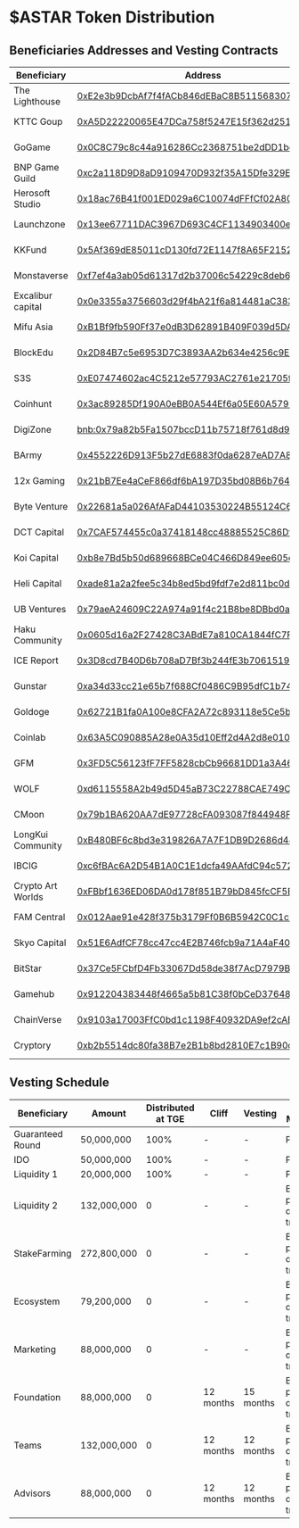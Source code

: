 # $ASTAR Token Distribution

## Beneficiaries Addresses and Vesting Contracts
Beneficiary | Address | Contract
-|-|-
The Lighthouse|[0xE2e3b9DcbAf7f4fACb846dEBaC8B5115683075cC](https://bscscan.com/address/0xE2e3b9DcbAf7f4fACb846dEBaC8B5115683075cC)|[Guaranteed Round](https://bscscan.com/address/0x3E1B442Ef98bCB5afaF68C37D78aA78747442BAA)
KTTC Goup|[0xA5D22220065E47DCa758f5247E15f362d2519cd2](https://bscscan.com/address/0xA5D22220065E47DCa758f5247E15f362d2519cd2)|[Guaranteed Round](https://bscscan.com/address/0x3E1B442Ef98bCB5afaF68C37D78aA78747442BAA)
GoGame|[0x0C8C79c8c44a916286Cc2368751be2dDD1bd09cE](https://bscscan.com/address/0x0C8C79c8c44a916286Cc2368751be2dDD1bd09cE)|[Guaranteed Round](https://bscscan.com/address/0x3E1B442Ef98bCB5afaF68C37D78aA78747442BAA)
BNP Game Guild|[0xc2a118D9D8aD9109470D932f35A15Dfe329Ef635](https://bscscan.com/address/0xc2a118D9D8aD9109470D932f35A15Dfe329Ef635)|[Guaranteed Round](https://bscscan.com/address/0x3E1B442Ef98bCB5afaF68C37D78aA78747442BAA)
Herosoft Studio|[0x18ac76B41f001ED029a6C10074dFFfCf02A80a6E](https://bscscan.com/address/0x18ac76B41f001ED029a6C10074dFFfCf02A80a6E)|[Guaranteed Round](https://bscscan.com/address/0x3E1B442Ef98bCB5afaF68C37D78aA78747442BAA)
Launchzone|[0x13ee67711DAC3967D693C4CF1134903400e7eDeE](https://bscscan.com/address/0x13ee67711DAC3967D693C4CF1134903400e7eDeE)|[Guaranteed Round](https://bscscan.com/address/0x3E1B442Ef98bCB5afaF68C37D78aA78747442BAA)
KKFund|[0x5Af369dE85011cD130fd72E1147f8A65F2152792](https://bscscan.com/address/0x5Af369dE85011cD130fd72E1147f8A65F2152792)|[Guaranteed Round](https://bscscan.com/address/0x3E1B442Ef98bCB5afaF68C37D78aA78747442BAA)
Monstaverse|[0xf7ef4a3ab05d61317d2b37006c54229c8deb6b77](https://bscscan.com/address/0xf7ef4a3ab05d61317d2b37006c54229c8deb6b77)|[Guaranteed Round](https://bscscan.com/address/0x3E1B442Ef98bCB5afaF68C37D78aA78747442BAA)
Excalibur capital|[0x0e3355a3756603d29f4bA21f6a814481aC3838d2](https://bscscan.com/address/0x0e3355a3756603d29f4bA21f6a814481aC3838d2)|[Guaranteed Round](https://bscscan.com/address/0x3E1B442Ef98bCB5afaF68C37D78aA78747442BAA)
Mifu Asia|[0xB1Bf9fb590Ff37e0dB3D62891B409F039d5DA1Af](https://bscscan.com/address/0xB1Bf9fb590Ff37e0dB3D62891B409F039d5DA1Af)|[Guaranteed Round](https://bscscan.com/address/0x3E1B442Ef98bCB5afaF68C37D78aA78747442BAA)
BlockEdu|[0x2D84B7c5e6953D7C3893AA2b634e4256c9E59E69](https://bscscan.com/address/0x2D84B7c5e6953D7C3893AA2b634e4256c9E59E69)|[Guaranteed Round](https://bscscan.com/address/0x3E1B442Ef98bCB5afaF68C37D78aA78747442BAA)
S3S|[0xE07474602ac4C5212e57793AC2761e21705fa7b4](https://bscscan.com/address/0xE07474602ac4C5212e57793AC2761e21705fa7b4)|[Guaranteed Round](https://bscscan.com/address/0x3E1B442Ef98bCB5afaF68C37D78aA78747442BAA)
Coinhunt|[0x3ac89285Df190A0eBB0A544Ef6a05E60A57919E8](https://bscscan.com/address/0x3ac89285Df190A0eBB0A544Ef6a05E60A57919E8)|[Guaranteed Round](https://bscscan.com/address/0x3E1B442Ef98bCB5afaF68C37D78aA78747442BAA)
DigiZone|[bnb:0x79a82b5Fa1507bccD11b75718f761d8d9963a3E3](https://bscscan.com/address/bnb:0x79a82b5Fa1507bccD11b75718f761d8d9963a3E3)|[Guaranteed Round](https://bscscan.com/address/0x3E1B442Ef98bCB5afaF68C37D78aA78747442BAA)
BArmy|[0x4552226D913F5b27dE6883f0da6287eAD7A8E32d](https://bscscan.com/address/0x4552226D913F5b27dE6883f0da6287eAD7A8E32d)|[Guaranteed Round](https://bscscan.com/address/0x3E1B442Ef98bCB5afaF68C37D78aA78747442BAA)
12x Gaming|[0x21bB7Ee4aCeF866df6bA197D35bd08B6b764152a](https://bscscan.com/address/0x21bB7Ee4aCeF866df6bA197D35bd08B6b764152a)|[Guaranteed Round](https://bscscan.com/address/0x3E1B442Ef98bCB5afaF68C37D78aA78747442BAA)
Byte Venture|[0x22681a5a026AfAFaD44103530224B55124C6a650](https://bscscan.com/address/0x22681a5a026AfAFaD44103530224B55124C6a650)|[Guaranteed Round](https://bscscan.com/address/0x3E1B442Ef98bCB5afaF68C37D78aA78747442BAA)
DCT Capital|[0x7CAF574455c0a37418148cc48885525C86Df090d](https://bscscan.com/address/0x7CAF574455c0a37418148cc48885525C86Df090d)|[Guaranteed Round](https://bscscan.com/address/0x3E1B442Ef98bCB5afaF68C37D78aA78747442BAA)
Koi Capital|[0xb8e7Bd5b50d689668BCe04C466D849ee605e285B](https://bscscan.com/address/0xb8e7Bd5b50d689668BCe04C466D849ee605e285B)|[Guaranteed Round](https://bscscan.com/address/0x3E1B442Ef98bCB5afaF68C37D78aA78747442BAA)
Heli Capital|[0xade81a2a2fee5c34b8ed5bd9fdf7e2d811bc0dc0](https://bscscan.com/address/0xade81a2a2fee5c34b8ed5bd9fdf7e2d811bc0dc0)|[Guaranteed Round](https://bscscan.com/address/0x3E1B442Ef98bCB5afaF68C37D78aA78747442BAA)
UB Ventures|[0x79aeA24609C22A974a91f4c21B8be8DBbd0a83A5](https://bscscan.com/address/0x79aeA24609C22A974a91f4c21B8be8DBbd0a83A5)|[Guaranteed Round](https://bscscan.com/address/0x3E1B442Ef98bCB5afaF68C37D78aA78747442BAA)
Haku Community|[0x0605d16a2F27428C3ABdE7a810CA1844fC7F520c](https://bscscan.com/address/0x0605d16a2F27428C3ABdE7a810CA1844fC7F520c)|[Guaranteed Round](https://bscscan.com/address/0x3E1B442Ef98bCB5afaF68C37D78aA78747442BAA)
ICE Report|[0x3D8cd7B40D6b708aD7Bf3b244fE3b7061519d1B4](https://bscscan.com/address/0x3D8cd7B40D6b708aD7Bf3b244fE3b7061519d1B4)|[Guaranteed Round](https://bscscan.com/address/0x3E1B442Ef98bCB5afaF68C37D78aA78747442BAA)
Gunstar|[0xa34d33cc21e65b7f688Cf0486C9B95dfC1b74538](https://bscscan.com/address/0xa34d33cc21e65b7f688Cf0486C9B95dfC1b74538)|[Guaranteed Round](https://bscscan.com/address/0x3E1B442Ef98bCB5afaF68C37D78aA78747442BAA)
Goldoge|[0x62721B1fa0A100e8CFA2A72c893118e5Ce5b2D09](https://bscscan.com/address/0x62721B1fa0A100e8CFA2A72c893118e5Ce5b2D09)|[Guaranteed Round](https://bscscan.com/address/0x3E1B442Ef98bCB5afaF68C37D78aA78747442BAA)
Coinlab|[0x63A5C090885A28e0A35d10Eff2d4A2d8e01033d4](https://bscscan.com/address/0x63A5C090885A28e0A35d10Eff2d4A2d8e01033d4)|[Guaranteed Round](https://bscscan.com/address/0x3E1B442Ef98bCB5afaF68C37D78aA78747442BAA)
GFM|[0x3FD5C56123fF7FF5828cbCb96681DD1a3A46C9F5](https://bscscan.com/address/0x3FD5C56123fF7FF5828cbCb96681DD1a3A46C9F5)|[Guaranteed Round](https://bscscan.com/address/0x3E1B442Ef98bCB5afaF68C37D78aA78747442BAA)
WOLF|[0xd6115558A2b49d5D45aB73C22788CAE749C7F0E6](https://bscscan.com/address/0xd6115558A2b49d5D45aB73C22788CAE749C7F0E6)|[Guaranteed Round](https://bscscan.com/address/0x3E1B442Ef98bCB5afaF68C37D78aA78747442BAA)
CMoon|[0x79b1BA620AA7dE97728cFA093087f844948F24C9](https://bscscan.com/address/0x79b1BA620AA7dE97728cFA093087f844948F24C9)|[Guaranteed Round](https://bscscan.com/address/0x3E1B442Ef98bCB5afaF68C37D78aA78747442BAA)
LongKui Community|[0xB480BF6c8bd3e319826A7A7F1DB9D2686d44518B](https://bscscan.com/address/0xB480BF6c8bd3e319826A7A7F1DB9D2686d44518B)|[Guaranteed Round](https://bscscan.com/address/0x3E1B442Ef98bCB5afaF68C37D78aA78747442BAA)
IBCIG|[0xc6fBAc6A2D54B1A0C1E1dcfa49AAfdC94c572DA8](https://bscscan.com/address/0xc6fBAc6A2D54B1A0C1E1dcfa49AAfdC94c572DA8)|[Guaranteed Round](https://bscscan.com/address/0x3E1B442Ef98bCB5afaF68C37D78aA78747442BAA)
Crypto Art Worlds|[0xFBbf1636ED06DA0d178f851B79bD845fcCF5E780](https://bscscan.com/address/0xFBbf1636ED06DA0d178f851B79bD845fcCF5E780)|[Guaranteed Round](https://bscscan.com/address/0x3E1B442Ef98bCB5afaF68C37D78aA78747442BAA)
FAM Central|[0x012Aae91e428f375b3179Ff0B6B5942C0C1c1566](https://bscscan.com/address/0x012Aae91e428f375b3179Ff0B6B5942C0C1c1566)|[Guaranteed Round](https://bscscan.com/address/0x3E1B442Ef98bCB5afaF68C37D78aA78747442BAA)
Skyo Capital|[0x51E6AdfCF78cc47cc4E2B746fcb9a71A4aF401A6](https://bscscan.com/address/0x51E6AdfCF78cc47cc4E2B746fcb9a71A4aF401A6)|[Guaranteed Round](https://bscscan.com/address/0x3E1B442Ef98bCB5afaF68C37D78aA78747442BAA)
BitStar|[0x37Ce5FCbfD4Fb33067Dd58de38f7AcD7979B5183](https://bscscan.com/address/0x37Ce5FCbfD4Fb33067Dd58de38f7AcD7979B5183)|[Guaranteed Round](https://bscscan.com/address/0x3E1B442Ef98bCB5afaF68C37D78aA78747442BAA)
Gamehub|[0x912204383448f4665a5b81C38f0bCeD376486A21](https://bscscan.com/address/0x912204383448f4665a5b81C38f0bCeD376486A21)|[Guaranteed Round](https://bscscan.com/address/0x3E1B442Ef98bCB5afaF68C37D78aA78747442BAA)
ChainVerse|[0x9103a17003FfC0bd1c1198F40932DA9ef2cABcC7](https://bscscan.com/address/0x9103a17003FfC0bd1c1198F40932DA9ef2cABcC7)|[Guaranteed Round](https://bscscan.com/address/0x3E1B442Ef98bCB5afaF68C37D78aA78747442BAA)
Cryptory|[0xb2b5514dc80fa38B7e2B1b8bd2810E7c1B90c8Dd](https://bscscan.com/address/0xb2b5514dc80fa38B7e2B1b8bd2810E7c1B90c8Dd)|[Guaranteed Round](https://bscscan.com/address/0x3E1B442Ef98bCB5afaF68C37D78aA78747442BAA)
##  Vesting Schedule
Beneficiary  | Amount |  Distributed at TGE  | Cliff  | Vesting | Minting Mechanism
-|-|-|-|-|-
Guaranteed Round |  50,000,000 |  100%  |-  | -| Pre-minted
IDO |    50,000,000 |  100% |  -  | - | Pre-minted
Liquidity 1   |  20,000,000 | 100%  |  -  | - | Pre-minted
Liquidity 2  |  132,000,000 | 0  |  -  | -|Based on previous day DEX transactions
StakeFarming | 272,800,000 | 0 | - | -|Based on previous day DEX transactions
Ecosystem | 79,200,000 | 0 | - | -|Based on previous day DEX transactions
Marketing | 88,000,000 | 0 | - | -|Based on previous day DEX transactions
Foundation | 88,000,000 | 0 | 12 months | 15 months|Based on previous day DEX transactions
Teams | 132,000,000 | 0 | 12 months | 12 months|Based on previous day DEX transactions
Advisors | 88,000,000 | 0 | 12 months | 12 months|Based on previous day DEX transactions
